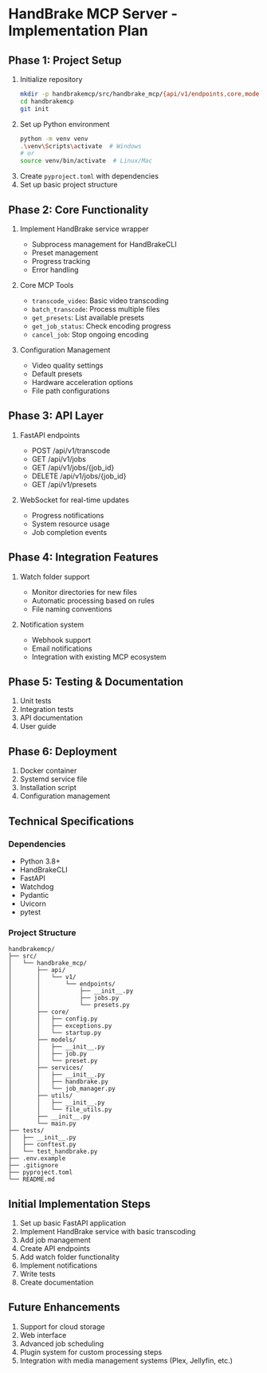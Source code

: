 # HandBrake MCP Server - Implementation Plan

## Phase 1: Project Setup
1. Initialize repository
   ```bash
   mkdir -p handbrakemcp/src/handbrake_mcp/{api/v1/endpoints,core,models,services,utils}
   cd handbrakemcp
   git init
   ```
2. Set up Python environment
   ```bash
   python -m venv venv
   .\venv\Scripts\activate  # Windows
   # or
   source venv/bin/activate  # Linux/Mac
   ```
3. Create `pyproject.toml` with dependencies
4. Set up basic project structure

## Phase 2: Core Functionality
1. Implement HandBrake service wrapper
   - Subprocess management for HandBrakeCLI
   - Preset management
   - Progress tracking
   - Error handling

2. Core MCP Tools
   - `transcode_video`: Basic video transcoding
   - `batch_transcode`: Process multiple files
   - `get_presets`: List available presets
   - `get_job_status`: Check encoding progress
   - `cancel_job`: Stop ongoing encoding

3. Configuration Management
   - Video quality settings
   - Default presets
   - Hardware acceleration options
   - File path configurations

## Phase 3: API Layer
1. FastAPI endpoints
   - POST /api/v1/transcode
   - GET /api/v1/jobs
   - GET /api/v1/jobs/{job_id}
   - DELETE /api/v1/jobs/{job_id}
   - GET /api/v1/presets

2. WebSocket for real-time updates
   - Progress notifications
   - System resource usage
   - Job completion events

## Phase 4: Integration Features
1. Watch folder support
   - Monitor directories for new files
   - Automatic processing based on rules
   - File naming conventions

2. Notification system
   - Webhook support
   - Email notifications
   - Integration with existing MCP ecosystem

## Phase 5: Testing & Documentation
1. Unit tests
2. Integration tests
3. API documentation
4. User guide

## Phase 6: Deployment
1. Docker container
2. Systemd service file
3. Installation script
4. Configuration management

## Technical Specifications

### Dependencies
- Python 3.8+
- HandBrakeCLI
- FastAPI
- Watchdog
- Pydantic
- Uvicorn
- pytest

### Project Structure
```
handbrakemcp/
├── src/
│   └── handbrake_mcp/
│       ├── api/
│       │   └── v1/
│       │       └── endpoints/
│       │           ├── __init__.py
│       │           ├── jobs.py
│       │           └── presets.py
│       ├── core/
│       │   ├── config.py
│       │   ├── exceptions.py
│       │   └── startup.py
│       ├── models/
│       │   ├── __init__.py
│       │   ├── job.py
│       │   └── preset.py
│       ├── services/
│       │   ├── __init__.py
│       │   ├── handbrake.py
│       │   └── job_manager.py
│       ├── utils/
│       │   ├── __init__.py
│       │   └── file_utils.py
│       ├── __init__.py
│       └── main.py
├── tests/
│   ├── __init__.py
│   ├── conftest.py
│   └── test_handbrake.py
├── .env.example
├── .gitignore
├── pyproject.toml
└── README.md
```

## Initial Implementation Steps
1. Set up basic FastAPI application
2. Implement HandBrake service with basic transcoding
3. Add job management
4. Create API endpoints
5. Add watch folder functionality
6. Implement notifications
7. Write tests
8. Create documentation

## Future Enhancements
1. Support for cloud storage
2. Web interface
3. Advanced job scheduling
4. Plugin system for custom processing steps
5. Integration with media management systems (Plex, Jellyfin, etc.)
